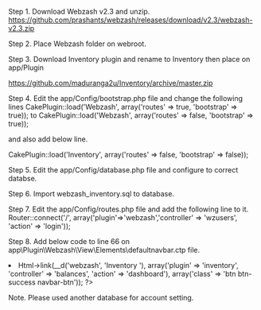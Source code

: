 Step 1. Download Webzash v2.3 and unzip.
https://github.com/prashants/webzash/releases/download/v2.3/webzash-v2.3.zip

Step 2. Place Webzash folder on webroot.

Step 3. Download Inventory plugin and rename to Inventory then place on app/Plugin

https://github.com/maduranga2u/Inventory/archive/master.zip

Step 4. Edit the app/Config/bootstrap.php file and change the following lines 
CakePlugin::load('Webzash', array('routes' => true, 'bootstrap' => true));
to
CakePlugin::load('Webzash', array('routes' => false, 'bootstrap' => true));

and also add below line.

CakePlugin::load('Inventory', array('routes' => false, 'bootstrap' => false));

Step 5. Edit the app/Config/database.php file and configure to correct databse.

Step 6. Import webzash_inventory.sql to database.

Step 7. Edit the app/Config/routes.php file and add the following line to it.
 Router::connect('/', array('plugin'=>'webzash','controller' => 'wzusers', 'action' => 'login'));

Step 8. Add below code to line 66 on app\Plugin\Webzash\View\Elements\defaultnavbar.ctp file.

<li><span><?php echo $this->Html->link(__d('webzash', 'Inventory '), array('plugin' => 'inventory', 'controller' => 'balances', 'action' => 'dashboard'), array('class' => 'btn btn-success navbar-btn')); ?></span></li>

Note. Please used another database for account setting.
				
